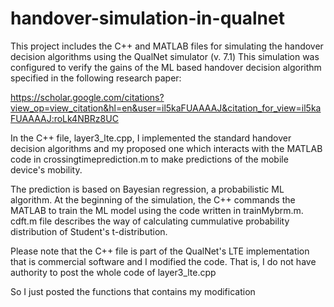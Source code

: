 # handover-simulation-in-qualnet

This project includes the C++ and MATLAB files for simulating the handover decision algorithms using the QualNet simulator (v. 7.1)
This simulation was configured to verify the gains of the ML based handover decision algorithm specified in the following research paper:

https://scholar.google.com/citations?view_op=view_citation&hl=en&user=il5kaFUAAAAJ&citation_for_view=il5kaFUAAAAJ:roLk4NBRz8UC

In the C++ file, layer3_lte.cpp, I implemented the standard handover decision algorithms 
and my proposed one which interacts with the MATLAB code in crossingtimeprediction.m to make predictions of the mobile device's mobility. 

The prediction is based on Bayesian regression, a probabilistic ML algorithm. At the beginning of the simulation,
the C++ commands the MATLAB to train the ML model using the code written in trainMybrm.m. 
cdft.m file describes the way of calculating cummulative probability distribution of Student's t-distribution.

Please note that the C++ file is part of the QualNet's LTE implementation that is commercial software and I modified the code. 
That is, I do not have authority to post the whole code of layer3_lte.cpp

So I just posted the functions that contains my modification

